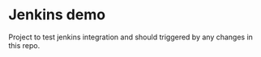 # Jenkins demo

Project to test jenkins integration and should triggered by any changes in this repo.
